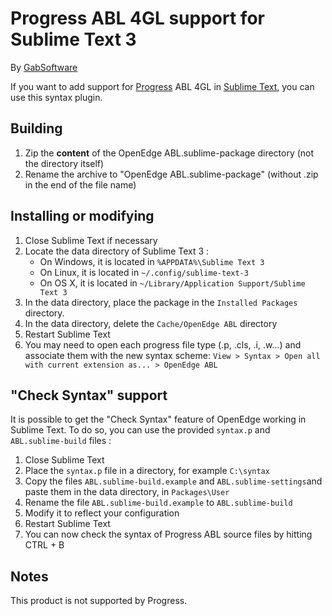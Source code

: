 # Progress ABL 4GL support for Sublime Text 3

By [GabSoftware](http://www.gabsoftware.com/)

If you want to add support for [Progress](http://www.progress.com/) ABL 4GL in [Sublime Text](http://www.sublimetext.com/), you can use this syntax plugin.

## Building

1. Zip the **content** of the OpenEdge ABL.sublime-package directory (not the directory itself)
2. Rename the archive to "OpenEdge ABL.sublime-package" (without .zip in the end of the file name)

## Installing or modifying

1. Close Sublime Text if necessary
2. Locate the data directory of Sublime Text 3 :
   * On Windows, it is located in `%APPDATA%\Sublime Text 3`
   * On Linux, it is located in `~/.config/sublime-text-3`
   * On OS X, it is located in `~/Library/Application Support/Sublime Text 3`
3. In the data directory, place the package in the `Installed Packages` directory.
4. In the data directory, delete the `Cache/OpenEdge ABL` directory
5. Restart Sublime Text
6. You may need to open each progress file type (.p, .cls, .i, .w...) and associate them with the new syntax scheme:
   `View > Syntax > Open all with current extension as... > OpenEdge ABL`

## "Check Syntax" support

It is possible to get the "Check Syntax" feature of OpenEdge working in Sublime Text. To do so, you can use the provided `syntax.p` and `ABL.sublime-build` files :

1. Close Sublime Text
2. Place the `syntax.p` file in a directory, for example `C:\syntax`
3. Copy the files `ABL.sublime-build.example` and `ABL.sublime-settings`and paste them in the data directory, in `Packages\User`
4. Rename the file `ABL.sublime-build.example` to `ABL.sublime-build`
5. Modify it to reflect your configuration
6. Restart Sublime Text
7. You can now check the syntax of Progress ABL source files by hitting CTRL + B

## Notes

This product is not supported by Progress.